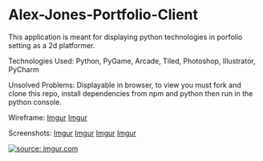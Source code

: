 # Alex-Jones-Portfolio-Client

This application is meant for displaying python technologies in porfolio setting as a 2d platformer.

Technologies Used: Python, PyGame, Arcade, Tiled, Photoshop, Illustrator, PyCharm

Unsolved Problems: Displayable in browser, to view you must fork and clone this repo, install dependencies from npm and python then run in the python console.

Wireframe: [Imgur](https://i.imgur.com/ca4QXrB.jpg)  [Imgur](https://i.imgur.com/1gAzIqG.jpg)

Screenshots:  [Imgur](https://i.imgur.com/McHefWV.png) [Imgur](https://i.imgur.com/TaPFbvm.png) [Imgur](https://i.imgur.com/qyvVdMU.png) [Imgur](https://i.imgur.com/ie4kbp2.png)

<a href="https://imgur.com/ie4kbp2"><img src="https://i.imgur.com/ie4kbp2.png" title="source: imgur.com" /></a>
